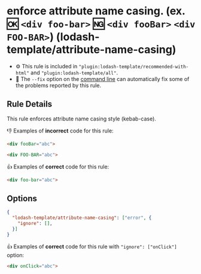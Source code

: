 # enforce attribute name casing. (ex. :ok: `<div foo-bar>` :ng: `<div fooBar>` `<div FOO-BAR>`) (lodash-template/attribute-name-casing)

- :gear: This rule is included in `"plugin:lodash-template/recommended-with-html"` and `"plugin:lodash-template/all"`.
- :wrench: The `--fix` option on the [command line](http://eslint.org/docs/user-guide/command-line-interface#fix) can automatically fix some of the problems reported by this rule.

## Rule Details

This rule enforces attribute name casing style (kebab-case).

:-1: Examples of **incorrect** code for this rule:

```html
<div fooBar="abc">

<div FOO-BAR="abc">
```

:+1: Examples of **correct** code for this rule:

```html
<div foo-bar="abc">
```

## Options

```json
{
  "lodash-template/attribute-name-casing": ["error", {
    "ignore": [],
  }]
}
```

:+1: Examples of **correct** code for this rule with `"ignore": ["onClick"]` option:

```html
<div onClick="abc">
```
